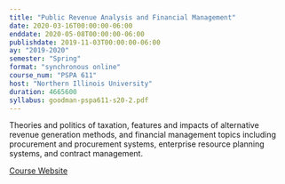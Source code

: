 ```yaml
---
title: "Public Revenue Analysis and Financial Management"
date: 2020-03-16T00:00:00-06:00
enddate: 2020-05-08T00:00:00-06:00
publishdate: 2019-11-03T00:00:00-06:00
ay: "2019-2020"
semester: "Spring"
format: "synchronous online"
course_num: "PSPA 611"
host: "Northern Illinois University"
duration: 4665600
syllabus: goodman-pspa611-s20-2.pdf
---
```


Theories and politics of taxation, features and impacts of alternative revenue generation methods, and financial management topics including procurement and procurement systems, enterprise resource planning systems, and contract management.

[Course Website](https://pspa611.cgoodman.com)
